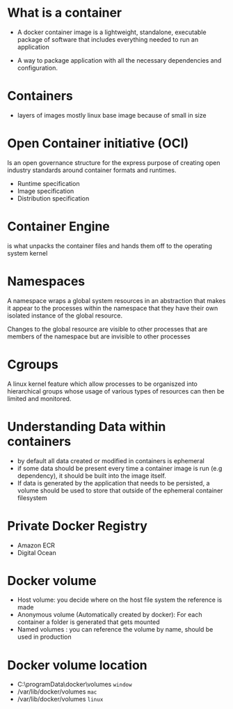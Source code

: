# What is a container
- A docker container image is a lightweight, standalone, executable package of software that includes everything needed to run an application

- A way to package application with all the necessary dependencies and configuration.

# Containers
- layers of images mostly linux base image because of small in size

# Open Container initiative (OCI)
Is an open governance structure for the express purpose of creating open industry standards around container formats and runtimes.
- Runtime specification
- Image specification
- Distribution specification

# Container Engine
is what unpacks the container files and hands them off to the operating system kernel

# Namespaces
A namespace wraps a global system resources in an abstraction that makes it appear to the processes within the namespace that they have their own isolated instance of the global resource.

Changes to the global resource are visible to other processes that are members of the namespace but are invisible to other processes

# Cgroups
A linux kernel feature which allow processes to be organiszed into hierarchical groups whose usage of various types of resources can then be limited and monitored.

# Understanding Data within containers
- by default all data created or modified in containers is ephemeral
- if some data should be present every time a container image is run (e.g dependency), it should be built into the image itself.
- If data is generated by the application that needs to be persisted, a volume should be used to store that outside of the ephemeral container filesystem

# Private Docker Registry
- Amazon ECR
- Digital Ocean
  
# Docker volume
- Host volume: you decide where on the host file system the reference is made
- Anonymous volume (Automatically created by docker): For each container a folder is generated that gets mounted
- Named volumes : you can reference the volume by name, should be used in production

# Docker volume location
- C:\programData\docker\volumes `window`
- /var/lib/docker/volumes `mac`
- /var/lib/docker/volumes `linux`